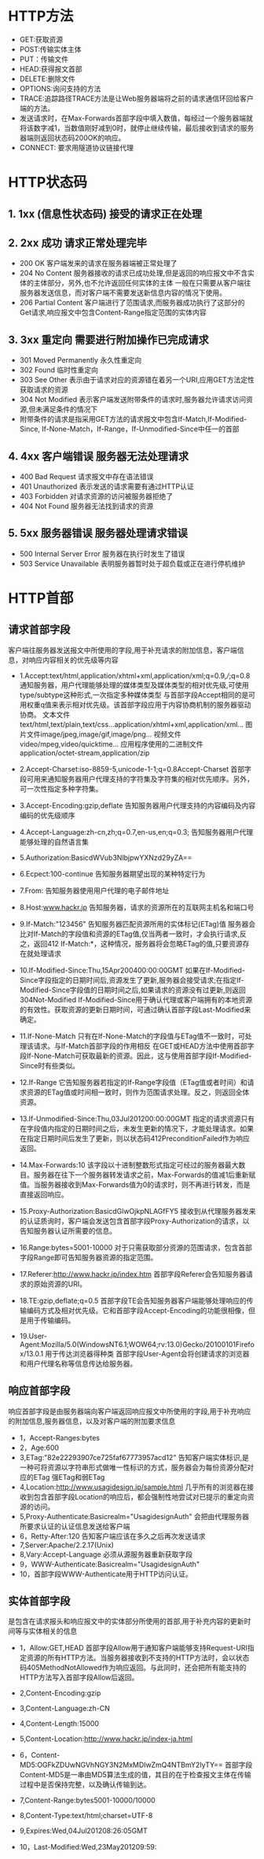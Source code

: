 # HTTP方法
- GET:获取资源
- POST:传输实体主体
- PUT：传输文件
- HEAD:获得报文首部
- DELETE:删除文件
- OPTIONS:询问支持的方法
- TRACE:追踪路径TRACE方法是让Web服务器端将之前的请求通信环回给客户端的方法。
- 发送请求时，在Max-Forwards首部字段中填入数值，每经过一个服务器端就将该数字减1，当数值刚好减到0时，就停止继续传输，最后接收到请求的服务器端则返回状态码200OK的响应。
- CONNECT: 要求用隧道协议链接代理

# HTTP状态码
## 1. 1xx (信息性状态码)  接受的请求正在处理
## 2. 2xx 成功           请求正常处理完毕
- 200 OK 客户端发来的请求在服务器端被正常处理了
- 204 No Content 服务器接收的请求已成功处理,但是返回的响应报文中不含实体的主体部分，另外,也不允许返回任何实体的主体
一般在只需要从客户端往服务器发送信息，而对客户端不需要发送新信息内容的情况下使用。
- 206 Partial Content 客户端进行了范围请求,而服务器成功执行了这部分的Get请求,响应报文中包含Content-Range指定范围的实体内容

## 3. 3xx 重定向         需要进行附加操作已完成请求
- 301 Moved Permanently 永久性重定向
- 302 Found 临时性重定向
- 303 See Other 表示由于请求对应的资源错在着另一个URI,应用GET方法定性获取请求的资源
- 304 Not Modified 表示客户端发送附带条件的请求时,服务器允许请求访问资源,但未满足条件的情况下
- 附带条件的请求是指采用GET方法的请求报文中包含If-Match,If-Modified-Since, If-None-Match，If-Range，If-Unmodified-Since中任一的首部

## 4. 4xx 客户端错误      服务器无法处理请求
- 400 Bad Request 请求报文中存在语法错误
- 401 Unauthorized 表示发送的请求需要有通过HTTP认证
- 403 Forbidden 对请求资源的访问被服务器拒绝了
- 404 Not Found 服务器无法找到请求的资源

## 5. 5xx 服务器错误      服务器处理请求错误
- 500 Internal Server Error 服务器在执行时发生了错误
- 503 Service Unavailable 表明服务器暂时处于超负载或正在进行停机维护

# HTTP首部
## 请求首部字段
客户端往服务器发送报文中所使用的字段,用于补充请求的附加信息，客户端信息，对响应内容相关的优先级等内容
- 1.Accept:text/html,application/xhtml+xml,application/xml;q=0.9,*/*;q=0.8
通知服务器，用户代理能够处理的媒体类型及媒体类型的相对优先级,可使用type/subtype这种形式,一次指定多种媒体类型
与首部字段Accept相同的是可用权重q值来表示相对优先级。该首部字段应用于内容协商机制的服务器驱动协商。
文本文件text/html,text/plain,text/css...application/xhtml+xml,application/xml...
图片文件image/jpeg,image/gif,image/png...
视频文件video/mpeg,video/quicktime...
应用程序使用的二进制文件application/octet-stream,application/zip

- 2.Accept-Charset:iso-8859-5,unicode-1-1;q=0.8Accept-Charset
首部字段可用来通知服务器用户代理支持的字符集及字符集的相对优先顺序。另外，可一次性指定多种字符集。
- 3.Accept-Encoding:gzip,deflate
告知服务器用户代理支持的内容编码及内容编码的优先级顺序
- 4.Accept-Language:zh-cn,zh;q=0.7,en-us,en;q=0.3;
告知服务器用户代理能够处理的自然语言集
- 5.Authorization:BasicdWVub3NlbjpwYXNzd29yZA==
- 6.Ecpect:100-continue
告知服务器期望出现的某种特定行为
- 7.From:
告知服务器使用用户代理的电子邮件地址
- 8.Host:www.hackr.jp
告知服务器，请求的资源所在的互联网主机名和端口号
- 9.If-Match:"123456"
告知服务器匹配资源所用的实体标记(ETag)值
服务器会比对If-Match的字段值和资源的ETag值,仅当两者一致时，才会执行请求,反之，返回412
If-Match:*，这种情况，服务器将会忽略ETag的值,只要资源存在就处理请求
- 10.If-Modified-Since:Thu,15Apr200400:00:00GMT
如果在If-Modified-Since字段指定的日期时间后,资源发生了更新,服务器会接受请求;在指定If-Modified-Since字段值的日期时间之后,如果请求的资源没有过更新,则返回304Not-Modified
If-Modified-Since用于确认代理或客户端拥有的本地资源的有效性。获取资源的更新日期时间，可通过确认首部字段Last-Modified来确定。
- 11.If-None-Match
只有在If-None-Match的字段值与ETag值不一致时，可处理该请求。与If-Match首部字段的作用相反
在GET或HEAD方法中使用首部字段If-None-Match可获取最新的资源。因此，这与使用首部字段If-Modified-Since时有些类似。
- 12.If-Range
它告知服务器若指定的If-Range字段值（ETag值或者时间）和请求资源的ETag值或时间相一致时，则作为范围请求处理。反之，则返回全体资源。
- 13.If-Unmodified-Since:Thu,03Jul201200:00:00GMT
指定的请求资源只有在字段值内指定的日期时间之后，未发生更新的情况下，才能处理请求。如果在指定日期时间后发生了更新，则以状态码412PreconditionFailed作为响应返回。
- 14.Max-Forwards:10
该字段以十进制整数形式指定可经过的服务器最大数目。服务器在往下一个服务器转发请求之前，Max-Forwards的值减1后重新赋值。当服务器接收到Max-Forwards值为0的请求时，则不再进行转发，而是直接返回响应。
- 15.Proxy-Authorization:BasicdGlwOjkpNLAGfFY5
接收到从代理服务器发来的认证质询时，客户端会发送包含首部字段Proxy-Authorization的请求，以告知服务器认证所需要的信息。
- 16.Range:bytes=5001-10000
对于只需获取部分资源的范围请求，包含首部字段Range即可告知服务器资源的指定范围。
- 17.Referer:http://www.hackr.jp/index.htm
首部字段Referer会告知服务器请求的原始资源的URI。
- 18.TE:gzip,deflate;q=0.5
首部字段TE会告知服务器客户端能够处理响应的传输编码方式及相对优先级。它和首部字段Accept-Encoding的功能很相像，但是用于传输编码。
- 19.User-Agent:Mozilla/5.0(WindowsNT6.1;WOW64;rv:13.0)Gecko/20100101Firefox/13.0.1
用于传达浏览器得种类
首部字段User-Agent会将创建请求的浏览器和用户代理名称等信息传达给服务器。
## 响应首部字段
响应首部字段是由服务器端向客户端返回响应报文中所使用的字段,用于补充响应的附加信息,服务器信息，以及对客户端的附加要求信息
- 1，Accept-Ranges:bytes
- 2，Age:600
- 3,ETag:"82e22293907ce725faf67773957acd12"
告知客户端实体标识,是一种可将资源以字符串形式做唯一性标识的方式，服务器会为每份资源分配对应的ETag
强ETag和弱ETag
- 4,Location:http://www.usagidesign.jp/sample.html
几乎所有的浏览器在接收到包含首部字段Location的响应后，都会强制性地尝试对已提示的重定向资源的访问。
- 5,Proxy-Authenticate:Basicrealm="UsagidesignAuth"
会把由代理服务器所要求认证的认证信息发送给客户端
- 6，Retty-After:120
告知客户端应该在多久之后再次发送请求
- 7,Server:Apache/2.2.17(Unix)
- 8,Vary:Accept-Language
必须从源服务器重新获取字段
- 9，WWW-Authenticate:Basicrealm="UsagidesignAuth"
- 10，首部字段WWW-Authenticate用于HTTP访问认证。

## 实体首部字段
是包含在请求报头和响应报文中的实体部分所使用的首部,用于补充内容的更新时间等与实体相关的信息
- 1，Allow:GET,HEAD
首部字段Allow用于通知客户端能够支持Request-URI指定资源的所有HTTP方法。当服务器接收到不支持的HTTP方法时，会以状态码405MethodNotAllowed作为响应返回。与此同时，还会把所有能支持的HTTP方法写入首部字段Allow后返回。

- 2,Content-Encoding:gzip
- 3,Content-Language:zh-CN
- 4,Content-Length:15000
- 5,Content-Location:http://www.hackr.jp/index-ja.html

- 6，Content-MD5:OGFkZDUwNGVhNGY3N2MxMDIwZmQ4NTBmY2IyTY==
首部字段Content-MD5是一串由MD5算法生成的值，其目的在于检查报文主体在传输过程中是否保持完整，以及确认传输到达。

- 7,Content-Range:bytes5001-10000/10000
- 8,Content-Type:text/html;charset=UTF-8
- 9,Expires:Wed,04Jul201208:26:05GMT
- 10，Last-Modified:Wed,23May201209:59:
